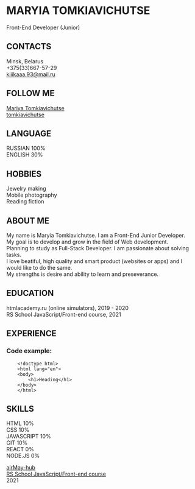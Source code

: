 # MARYIA TOMKIAVICHUTSE

Front-End Developer (Junior)

## CONTACTS

Minsk, Belarus\
+375(33)667-57-29\
kiiikaaa.93@mail.ru

## FOLLOW ME

[Mariya Tomkiavichutse](https://www.facebook.com/maryia.tomkiavichutse/)\
[tomkiavichutse](https://www.instagram.com/tomkiavichutse/?hl=ru)

## LANGUAGE

RUSSIAN 100%\
ENGLISH 30%

## HOBBIES

Jewelry making\
Mobile photography\
Reading fiction

## ABOUT ME

My name is Maryia Tomkiavichutse. I am a Front-End Junior Developer.\
My goal is to develop and grow in the field of Web development.\
Planning to study as Full-Stack Developer. I am passionate about solving tasks.\
I love beatiful, high quality and smart product (websites or apps) and I would like to do the same.\
My strengths is desire and ability to learn and preseverance.

## EDUCATION

htmlacademy.ru (online simulators), 2019 - 2020\
RS School JavaScript/Front-end course, 2021

## EXPERIENCE

### Code example:

```
    <!doctype html>
    <html lang="en">
    <body>
        <h1>Heading</h1>
    </body>
    </html>
```

## SKILLS

HTML 10%\
CSS 10%\
JAVASCRIPT 10%\
GIT 10%\
REACT 0%\
NODE.JS 0%

[airMay-hub](https://github.com/airMay-hub)\
[RS School JavaScript/Front-end course](https://rs.school/js/)\
2021

